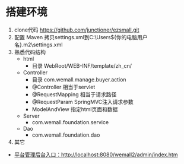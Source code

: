 # 搭建环境

1. clone代码
   https://github.com/junctioner/ezsmall.git
2. 配置 Maven
      拷贝settings.xml到C:\Users\${你的电脑用户名}\.m2\settings.xml
3. 熟悉代码结构
   * html
      * 目录 WebRoot/WEB-INF/template/zh_cn/
   * Controller
      * 目录 com.wemall.manage.buyer.action
      * @Controller 相当于servlet
      * @RequestMapping 相当于请求路径
      * @RequestParam SpringMVC注入请求参数
      * ModelAndView 指定html页面和数据
   * Server
      * com.wemall.foundation.service
   * Dao
       * com.wemall.foundation.dao
4. 其它
* [平台管理后台入口：http://localhost:8080/wemall2/admin/index.htm](http://localhost:8080/wemall2/admin/index.htm)